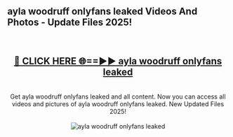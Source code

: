 <h2>ayla woodruff onlyfans leaked Videos And Photos - Update Files 2025!</h2>
<br>
<div align="center">
<h2><a href="https://linkcuts.com/hfmhzwbr" rel="nofollow">🔴 CLICK HERE 🌐==►► ayla woodruff onlyfans leaked</a></h2>
<br>
Get ayla woodruff onlyfans leaked and all content. Now you can access all videos and pictures of ayla woodruff onlyfans leaked. New Updated Files 2025!
<br>
<br>
<a href="https://linkcuts.com/hfmhzwbr" rel="nofollow" data-target="animated-image.originalLink"><img src="https://i.ibb.co.com/WyWwxjT/player-gif2.gif" alt="ayla woodruff onlyfans leaked" style="max-width: 100%; display: inline-block;" data-target="animated-image.originalImage"></a>
</div>
<br>